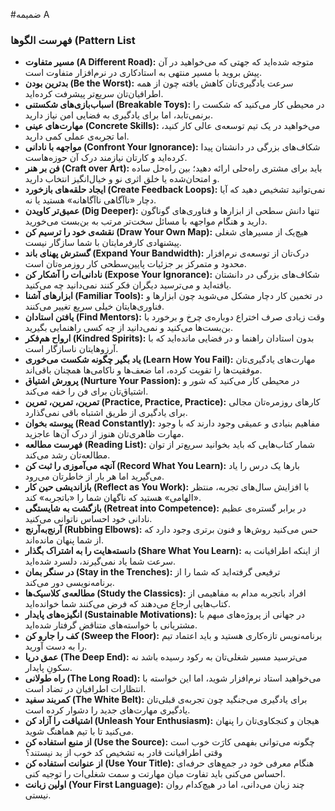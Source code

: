 #ضمیمه A

### فهرست الگوها (Pattern List

* **مسیر متفاوت (A Different Road):** متوجه شده‌اید که جهتی که می‌خواهید در آن پیش بروید با مسیر منتهی به استادکاری در نرم‌افزار متفاوت است.
* **بدترین بودن (Be the Worst):** سرعت یادگیری‌تان کاهش یافته چون از همه اطرافیان‌تان سریع‌تر پیشرفت کرده‌اید.
* **اسباب‌بازی‌های شکستنی (Breakable Toys):** در محیطی کار می‌کنید که شکست را برنمی‌تابد، اما برای یادگیری به فضایی امن نیاز دارید.
* **مهارت‌های عینی (Concrete Skills):** می‌خواهید در یک تیم توسعه‌ی عالی کار کنید، اما تجربه‌ی عملی کمی دارید.
* **مواجهه با نادانی (Confront Your Ignorance):** شکاف‌های بزرگی در دانشتان پیدا کرده‌اید و کارتان نیازمند درک آن حوزه‌هاست.
* **فن بر هنر (Craft over Art):** باید برای مشتری راه‌حلی ارائه دهید؛ بین راه‌حل ساده و امتحان‌شده یا خلق اثری نو و خیال‌انگیز انتخاب دارید.
* **ایجاد حلقه‌های بازخورد (Create Feedback Loops):** نمی‌توانید تشخیص دهید که آیا دچار «ناآگاهی ناآگاهانه» هستید یا نه.
* **عمیق‌تر کاویدن (Dig Deeper):** تنها دانش سطحی از ابزارها و فناوری‌های گوناگون دارید و هنگام مواجهه با مسائل سخت‌تر مرتب به بن‌بست می‌خورید.
* **نقشه‌ی خود را ترسیم کن (Draw Your Own Map):** هیچ‌یک از مسیرهای شغلی پیشنهادی کارفرمایتان با شما سازگار نیست.
* **گسترش پهنای باند (Expand Your Bandwidth):** درک‌تان از توسعه‌ی نرم‌افزار محدود و متمرکز بر جزئیات پایین‌سطحی کار روزمره‌تان است.
* **نادانی‌ات را آشکار کن (Expose Your Ignorance):** شکاف‌های بزرگی در دانشتان یافته‌اید و می‌ترسید دیگران فکر کنند نمی‌دانید چه می‌کنید.
* **ابزارهای آشنا (Familiar Tools):** در تخمین کار دچار مشکل می‌شوید چون ابزارها و فناوری‌هایتان خیلی سریع تغییر می‌کنند.
* **یافتن استادان (Find Mentors):** وقت زیادی صرف اختراع دوباره‌ی چرخ و برخورد با بن‌بست‌ها می‌کنید و نمی‌دانید از چه کسی راهنمایی بگیرید.
* **ارواح هم‌فکر (Kindred Spirits):** بدون استادان راهنما و در فضایی مانده‌اید که با آرزوهایتان ناسازگار است.
* **یاد بگیر چگونه شکست می‌خوری (Learn How You Fail):** مهارت‌های یادگیری‌تان موفقیت‌ها را تقویت کرده، اما ضعف‌ها و ناکامی‌ها همچنان باقی‌اند.
* **پرورش اشتیاق (Nurture Your Passion):** در محیطی کار می‌کنید که شور و اشتیاق‌تان برای فن را خفه می‌کند.
* **تمرین، تمرین، تمرین (Practice, Practice, Practice):** کارهای روزمره‌تان مجالی برای یادگیری از طریق اشتباه باقی نمی‌گذارد.
* **پیوسته بخوان (Read Constantly):** مفاهیم بنیادی و عمیقی وجود دارند که با وجود مهارت ظاهری‌تان هنوز از درک آن‌ها عاجزید.
* **فهرست مطالعه (Reading List):** شمار کتاب‌هایی که باید بخوانید سریع‌تر از توان مطالعه‌تان رشد می‌کند.
* **آنچه می‌آموزی را ثبت کن (Record What You Learn):** بارها یک درس را یاد می‌گیرید اما هر بار از خاطرتان می‌رود.
* **بازاندیشی حین کار (Reflect as You Work):** با افزایش سال‌های تجربه، منتظر «الهامی» هستید که ناگهان شما را «با‌تجربه» کند.
* **بازگشت به شایستگی (Retreat into Competence):** در برابر گستره‌ی عظیم نادانی خود احساس ناتوانی می‌کنید.
* **آرنج‌به‌آرنج (Rubbing Elbows):** حس می‌کنید روش‌ها و فنون برتری وجود دارد که از شما پنهان مانده‌اند.
* **دانسته‌هایت را به اشتراک بگذار (Share What You Learn):** از اینکه اطرافیانت به سرعت شما یاد نمی‌گیرند، دلسرد شده‌اید.
* **در سنگر بمان (Stay in the Trenches):** ترفیعی گرفته‌اید که شما را از برنامه‌نویسی دور می‌کند.
* **مطالعه‌ی کلاسیک‌ها (Study the Classics):** افراد باتجربه مدام به مفاهیمی از کتاب‌هایی ارجاع می‌دهند که فرض می‌کنند شما خوانده‌اید.
* **انگیزه‌های پایدار (Sustainable Motivations):** در جهانی از پروژه‌های مبهم با مشتریانی با خواسته‌های متناقض گرفتار شده‌اید.
* **کف را جارو کن (Sweep the Floor):** برنامه‌نویس تازه‌کاری هستید و باید اعتماد تیم را به دست آورید.
* **عمق دریا (The Deep End):** می‌ترسید مسیر شغلی‌تان به رکود رسیده باشد نه سکونِ پایدار.
* **راه طولانی (The Long Road):** می‌خواهید استاد نرم‌افزار شوید، اما این خواسته با انتظارات اطرافیان در تضاد است.
* **کمربند سفید (The White Belt):** برای یادگیری می‌جنگید چون تجربه‌ی قبلی‌تان یادگیری مهارت‌های جدید را دشوار کرده است.
* **اشتیاقت را آزاد کن (Unleash Your Enthusiasm):** هیجان و کنجکاوی‌تان را پنهان می‌کنید تا با تیم هماهنگ شوید.
* **از منبع استفاده کن (Use the Source):** چگونه می‌توانی بفهمی کارَت خوب است وقتی اطرافیانت قادر به تشخیص کد خوب از بد نیستند؟
* **از عنوانت استفاده کن (Use Your Title):** هنگام معرفی خود در جمع‌های حرفه‌ای احساس می‌کنی باید تفاوت میان مهارتت و سمت شغلی‌ات را توجیه کنی.
* **اولین زبانت (Your First Language):** چند زبان می‌دانی، اما در هیچ‌کدام روان نیستی.

